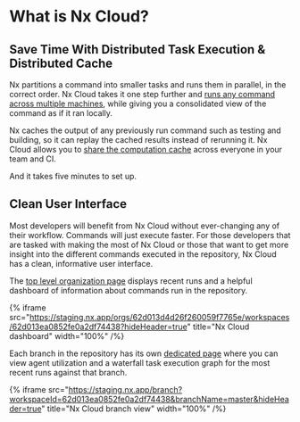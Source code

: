 # What is Nx Cloud?

## Save Time With Distributed Task Execution & Distributed Cache

Nx partitions a command into smaller tasks and runs them in parallel, in the correct order. Nx Cloud takes it one step further and [runs any command across multiple machines](/concepts/dte), while giving you a consolidated view of the command as if it ran locally.

Nx caches the output of any previously run command such as testing and building, so it can replay the cached results instead of rerunning it. Nx Cloud allows you to [share the computation cache](/core-features/cache-task-results#distributed-computation-caching) across everyone in your team and CI.

And it takes five minutes to set up.

## Clean User Interface

Most developers will benefit from Nx Cloud without ever-changing any of their workflow. Commands will just execute faster. For those developers that are tasked with making the most of Nx Cloud or those that want to get more insight into the different commands executed in the repository, Nx Cloud has a clean, informative user interface.

The [top level organization page](https://nx.app/orgs/5e38af6de037b5000598b2d6/workspaces/5edaf12087863a0005781f17) displays recent runs and a helpful dashboard of information about commands run in the repository.

{% iframe
src="https://staging.nx.app/orgs/62d013d4d26f260059f7765e/workspaces/62d013ea0852fe0a2df74438?hideHeader=true"
title="Nx Cloud dashboard"
width="100%" /%}

Each branch in the repository has its own [dedicated page](https://nx.app/branch?workspaceId=5edaf12087863a0005781f17&branchName=master) where you can view agent utilization and a waterfall task execution graph for the most recent runs against that branch.

{% iframe
src="https://staging.nx.app/branch?workspaceId=62d013ea0852fe0a2df74438&branchName=master&hideHeader=true"
title="Nx Cloud branch view"
width="100%" /%}
